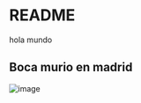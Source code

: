 # README
hola mundo 
## Boca murio en madrid
![image](https://github.com/user-attachments/assets/ea7e12d4-d9c5-403e-9054-3949dd669f9e)

